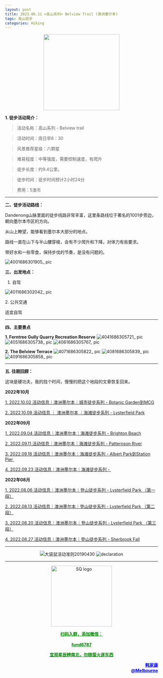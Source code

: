 ```yaml
---
layout: post
title: 2023.06.11 <高山系列> Belview Trail (澳洲墨尔本)
tags: 高山徒步
categories: Hiking
---
```

<p align="center">
  <img width="250" src="https://user-images.githubusercontent.com/90954432/197183769-043b3cce-ffc5-439d-b355-fc227af37705.jpeg">
</p>

**1. 徒步活动简介：**

> 活动名称：高山系列 - Belview trail

> 活动时间：周日早8：30

> 风景推荐星级：六颗星

> 难易程度：中等强度，需要控制速度，有爬升

> 徒步长度：约9.4公里。

> 徒步时间：徒步时间预计2小时24分

> 费用：5澳币

---

**二、徒步活动路线：**

Dandenong山脉里面的徒步线路非常丰富，这里条路线位于著名的1001步旁边，朝向墨尔本市区的方向。

从山上瞭望，能够看到墨尔本大部分的地点。

路线一直在山下与半山腰穿梭，会有不少爬升和下降，对体力有些要求。

带好水和一些零食，保持步伐的节奏，是没有问题的。

![4001686301905_ pic](https://github.com/2808118/myhike/assets/90954432/6dde6ceb-37e3-4508-bb38-62e49cd420d6)

**三、出发地点：**

1. 自驾

![4011686302042_ pic](https://github.com/2808118/myhike/assets/90954432/95d6ca65-1717-4286-a797-215174ab9cba)

2. 公共交通

适宜自驾

---

**四、主要景点**

**1. Ferntree Gully Quarry Recreation Reserve**
![4041686305721_ pic](https://github.com/2808118/myhike/assets/90954432/7883eee0-a45e-4e24-ab19-4a13fe38a648)
![4051686305738_ pic](https://github.com/2808118/myhike/assets/90954432/6eee4aca-9841-4cff-9b6d-72b3e61a595e)
![4061686305767_ pic](https://github.com/2808118/myhike/assets/90954432/bd271b1e-cc27-40dc-b168-a21aa456decc)

**2. The Belview Terrace**
![4071686305822_ pic](https://github.com/2808118/myhike/assets/90954432/42f40c7f-51ff-487b-a19b-a2372655853f)
![4081686305839_ pic](https://github.com/2808118/myhike/assets/90954432/72362e6b-1018-43eb-9dd1-83be503dfb12)
![4091686305858_ pic](https://github.com/2808118/myhike/assets/90954432/d772709d-57b8-4d60-b9f2-486ad4d94733)

---

**五. 往期回顾：**

这块是硬功夫，我的找个时间，慢慢的把这个地段的文章恢复回来。

**2022年10月**

[1. 2022.10.02 活动信息｜澳洲墨尔本｜城市徒步系列 - Botanic Garden到MCG](http://mp.weixin.qq.com/s?__biz=MzUxOTkxNjMwOA==&mid=2247484978&idx=1&sn=ed5136a1de4c66e2b13caea309ebb671&chksm=f9f31849ce84915fcc661481be2e4f021e4929eea9809e1e76e5d5bcb7be9de2da93369bdbbc&scene=21#wechat_redirect) 

[2. 2022.10.09 活动信息 ｜ 澳洲墨尔本 ｜海滩徒步系列 - Lysterfield Park](http://mp.weixin.qq.com/s?__biz=MzUxOTkxNjMwOA==&mid=2247485002&idx=1&sn=bbd47773ef48aaa6c63583dbb5efd88c&chksm=f9f31831ce849127d1a1f4dae22a577972e7fadcefa2182df92c0480116aa26773c8241231fe&scene=21#wechat_redirect) 

**2022年09月**

 [1. 2022.09.04 活动信息｜澳洲墨尔本｜海滩徒步系列 - Brighton Beach](http://mp.weixin.qq.com/s?__biz=MzUxOTkxNjMwOA==&mid=2247484887&idx=1&sn=0ac1c26615f42f2a8bfa5de6650e3f2d&chksm=f9f31bacce8492ba566188217e312eb29b93f333f2b650b313fba42171b23d0ea55c531fa0f0&scene=21#wechat_redirect) 

 [2. 2022.09.11 活动信息｜澳洲墨尔本｜海滩徒步系列 - Patternson River](http://mp.weixin.qq.com/s?__biz=MzUxOTkxNjMwOA==&mid=2247484911&idx=1&sn=78d7a051c7150c107acc5724620e7d0c&chksm=f9f31b94ce84928293f3fce04622c391b0e2123edd17e96a6a3121da2f8dc8bcfede5f58c282&scene=21#wechat_redirect) 

 [3. 2022.09.18 活动信息｜澳洲墨尔本｜海滩徒步系列 - Albert Park到Station Pier ](http://mp.weixin.qq.com/s?__biz=MzUxOTkxNjMwOA==&mid=2247484932&idx=1&sn=ca58606ae0c386a7b02e8d8dd2d00980&chksm=f9f3187fce84916931f9254bd5887992e0399a27b5e3ec575fc4faeaa387e3255c17dde78012&scene=21#wechat_redirect) 

[4. 2022.09.23 活动信息｜澳洲墨尔本｜海滩徒步系列 - ](http://mp.weixin.qq.com/s?__biz=MzUxOTkxNjMwOA==&mid=2247484955&idx=1&sn=8332e3ba1528657ddd38b4ef9629e32d&chksm=f9f31860ce8491765247027b6ff8deaae1e239dfcfc877ae91a7602053489afdca6f304932aa&scene=21#wechat_redirect) 

**2022年08月**

 [1. 2022.08.06 活动信息｜澳洲墨尔本｜登山徒步系列 - Lysterfield Park （第一段）](http://mp.weixin.qq.com/s?__biz=MzUxOTkxNjMwOA==&mid=2247484786&idx=1&sn=f9dfc1ab1e56f1a4957eafd48a376445&chksm=f9f31b09ce84921ff5ee7ff9603eaa6bb8cb9b99d3fe26efc7213087d378c6ac04d5eae16c95&scene=21#wechat_redirect) 

 [2. 2022.08.13 活动信息｜澳洲墨尔本｜登山徒步系列 - Lysterfield Park （第二段）](http://mp.weixin.qq.com/s?__biz=MzUxOTkxNjMwOA==&mid=2247484789&idx=1&sn=571d9139128d3f20b9173a9f7463bb1a&chksm=f9f31b0ece84921855520d95cbbd5bc3029aac54ba8b4d63b140d29a7de09b81895a1e97880a&scene=21#wechat_redirect) 

 [3. 2022.08.20 活动信息｜澳洲墨尔本｜登山徒步系列 - Lysterfield Park （第三段）](http://mp.weixin.qq.com/s?__biz=MzUxOTkxNjMwOA==&mid=2247484826&idx=1&sn=7425850bff3e7334520e921389ef671c&chksm=f9f31be1ce8492f76d9b95fbcf946856da969682802d87aa0d0a72c3f76c28e4d9d18d5c2e9d&scene=21#wechat_redirect) 

 [4. 2022.08.27 活动信息｜澳洲墨尔本｜登山徒步系列 - Sherbrook Fall](http://mp.weixin.qq.com/s?__biz=MzUxOTkxNjMwOA==&mid=2247484859&idx=1&sn=70e596e4b91c9efe09e97136aa120efe&chksm=f9f31bc0ce8492d66b9c238f4bd299a2e41f9aadfcbd155b01b77f521229ef12aaf755f46504&scene=21#wechat_redirect) 

---

<p align="center">
  <img alt="大袋鼠活动准则20190430" src="https://user-images.githubusercontent.com/90954432/197184791-50268d4a-839c-42a5-b42f-957043f80b9d.png">
  <img src="https://user-images.githubusercontent.com/90954432/197324665-50cd9f62-c0ab-43f9-9af6-cb9b86d9ff70.png" alt="declaration">
</p>

---

<p align="center">
  <img width="200" src="https://user-images.githubusercontent.com/90954432/197332354-e65465c3-5a13-4bf3-b311-cd253cb89349.jpeg" alt="SQ logo">
</p>

<p align="center">
  <strong><a href="#" style="color:green">扫码入群，添加微信：</a></strong>
  <br>
  <br>
  <strong><a href="#" style="color:green">fund6787</a></strong>
</p>

<p align="center">
  <strong><a href="#" style="color:green">宜观星辰辨南北，勿随萤火逐东西</a></strong>
</p>

<p align="right" style="color:blue">
  <strong><a href="#" style="color:blue">韩家康</a></strong>
  <br>
  <strong><a href="#" style="color:blue">@Melbourne</a></strong>
  <br>
</p>
